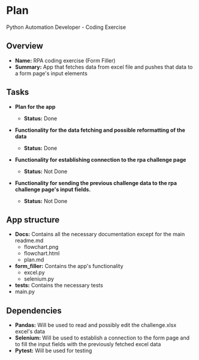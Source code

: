 # Plan

Python Automation Developer - Coding Exercise

## Overview
- **Name:** RPA coding exercise (Form Filler)
- **Summary:** App that fetches data from excel file and pushes that data to a form page's input elements

## Tasks
- **Plan for the app**
  - **Status:** Done

- **Functionality for the data fetching and possible reformatting of the data**
  - **Status:** Done

- **Functionality for establishing connection to the rpa challenge page**
  - **Status:** Not Done

- **Functionality for sending the previous challenge data to the rpa challenge page's input fields.**
  - **Status:** Not Done

## App structure
- **Docs:** Contains all the necessary documentation except for the main readme.md
  - flowchart.png
  - flowchart.html
  - plan.md
- **form_filler:** Contains the app's functionality
  - excel.py
  - selenium.py
- **tests:** Contains the necessary tests
- main.py

## Dependencies
- **Pandas:** Will be used to read and possibly edit the challenge.xlsx excel's data
- **Selenium:** Will be used to establish a connection to the form page and to fill the input fields with the previously fetched excel data 
- **Pytest:** Will be used for testing

